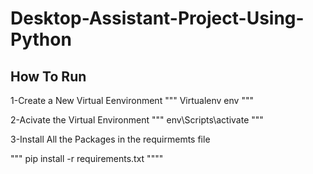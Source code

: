 # Desktop-Assistant-Project-Using-Python

## How To Run

1-Create a New Virtual Eenvironment 
""" Virtualenv env """

2-Acivate the Virtual Environment 
""" env\Scripts\activate """

3-Install All the Packages in the requirmemts file

""" pip install -r requirements.txt """"
